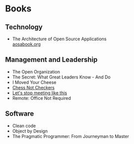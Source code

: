 Books
=====


Technology
----------

  * The Architecture of Open Source Applications  
    [aosabook.org](http://www.aosabook.org/en/index.html)


Management and Leadership
-------------------------

  * The Open Organization
  * The Secret: What Great Leaders Know - And Do
  * I Moved Your Cheese
  * [Chess Not Checkers](chess-not-checkers.md)
  * [Let's stop meeting like this](lets-stop-meeting-like-this.md)
  * Remote: Office Not Required


Software
--------

  * Clean code
  * Object by Design
  * The Pragmatic Programmer: From Journeyman to Master
